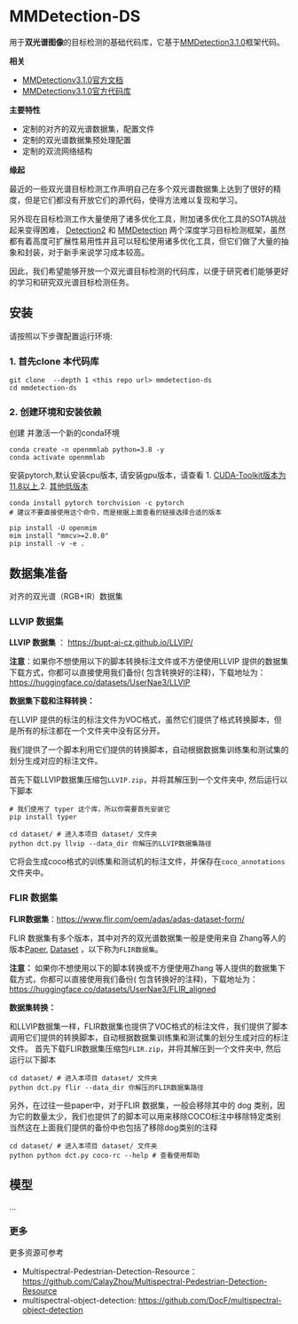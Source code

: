 # MMDetection-DS

用于**双光谱图像**的目标检测的基础代码库，它基于[MMDetection3.1.0](README-en.md)框架代码。

**相关**

- [MMDetectionv3.1.0官方文档](https://mmdetection.readthedocs.io/zh-cn/v3.1.0/)
- [MMDetectionv3.1.0官方代码库](https://github.com/open-mmlab/mmdetection/tree/v3.1.0)


**主要特性**

- 定制的对齐的双光谱数据集，配置文件
- 定制的双光谱数据集预处理配置
- 定制的双流网络结构

**缘起**

最近的一些双光谱目标检测工作声明自己在多个双光谱数据集上达到了很好的精度，但是它们都没有开放它们的源代码，使得方法难以复现和学习。

另外现在目标检测工作大量使用了诸多优化工具，附加诸多优化工具的SOTA挑战起来变得困难， [Detection2](https://github.com/facebookresearch/detectron2)
和 [MMDetection](https://github.com/open-mmlab/mmdetection)
两个深度学习目标检测框架，虽然都有着高度可扩展性易用性并且可以轻松使用诸多优化工具，但它们做了大量的抽象和封装，对于新手来说学习成本较高。

因此，我们希望能够开放一个双光谱目标检测的代码库，以便于研究者们能够更好的学习和研究双光谱目标检测任务。

## 安装

请按照以下步骤配置运行环境:

### 1. 首先clone 本代码库

```shell
git clone  --depth 1 <this repo url> mmdetection-ds
cd mmdetection-ds
```

### 2. 创建环境和安装依赖

创建 并激活一个新的conda环境

```shell
conda create -n openmmlab python=3.8 -y
conda activate openmmlab
```

安装pytorch,默认安装cpu版本, 请安装gpu版本，请查看 1. [CUDA-Toolkit版本为11.8以上](https://pytorch.org/get-started/locally/),2. [其他低版本](https://pytorch.org/get-started/previous-versions/)

```shell
conda install pytorch torchvision -c pytorch  
# 建议不要直接使用这个命令，而是根据上面查看的链接选择合适的版本
```

```shell
pip install -U openmim
mim install "mmcv>=2.0.0"
pip install -v -e .
```

## 数据集准备

对齐的双光谱（RGB+IR）数据集

### LLVIP 数据集

**LLVIP 数据集** ： https://bupt-ai-cz.github.io/LLVIP/

**注意**：如果你不想使用以下的脚本转换标注文件或不方便使用LLVIP 提供的数据集下载方式，你都可以直接使用我们备份(
包含转换好的注释)，下载地址为：https://huggingface.co/datasets/UserNae3/LLVIP

**数据集下载和注释转换：**

在LLVIP 提供的标注的标注文件为VOC格式，虽然它们提供了格式转换脚本，但是所有的标注都在一个文件夹中没有区分开。

我们提供了一个脚本利用它们提供的转换脚本，自动根据数据集训练集和测试集的划分生成对应的标注文件。

首先下载LLVIP数据集压缩包`LLVIP.zip`，并将其解压到一个文件夹中, 然后运行以下脚本

```shell
# 我们使用了 typer 这个库，所以你需要首先安装它
pip install typer

cd dataset/ # 进入本项目 dataset/ 文件夹
python dct.py llvip --data_dir 你解压的LLVIP数据集路径
```

它将会生成coco格式的训练集和测试机的标注文件，并保存在`coco_annotations`文件夹中。

### FLIR 数据集

**FLIR数据集**：https://www.flir.com/oem/adas/adas-dataset-form/

FLIR 数据集有多个版本，其中对齐的双光谱数据集一般是使用来自
Zhang等人的版本[Paper](https://arxiv.org/abs/2009.12664), [Dataset](https://drive.google.com/file/d/1xHDMGl6HJZwtarNWkEV3T4O9X4ZQYz2Y/view)
，以下称为`FLIR数据集`。

**注意：** 如果你不想使用以下的脚本转换或不方便使用Zhang 等人提供的数据集下载方式，你都可以直接使用我们备份(
包含转换好的注释)，下载地址为：https://huggingface.co/datasets/UserNae3/FLIR_aligned

**数据集转换：**

和LLVIP数据集一样，FLIR数据集也提供了VOC格式的标注文件，我们提供了脚本调用它们提供的转换脚本，自动根据数据集训练集和测试集的划分生成对应的标注文件。
首先下载FLIR数据集压缩包`FLIR.zip`，并将其解压到一个文件夹中, 然后运行以下脚本

```shell
cd dataset/ # 进入本项目 dataset/ 文件夹
python dct.py flir --data_dir 你解压的FLIR数据集路径
```

另外，在过往一些paper中，对于FLIR 数据集，一般会移除其中的 dog 类别，因为它的数量太少，我们也提供了的脚本可以用来移除COCO标注中移除特定类别
当然这在上面我们提供的备份中也包括了移除dog类别的注释

```shell
cd dataset/ # 进入本项目 dataset/ 文件夹
python python dct.py coco-rc --help # 查看使用帮助
```

## 模型

...

### 更多

更多资源可参考

- Multispectral-Pedestrian-Detection-Resource：https://github.com/CalayZhou/Multispectral-Pedestrian-Detection-Resource
- multispectral-object-detection: https://github.com/DocF/multispectral-object-detection
